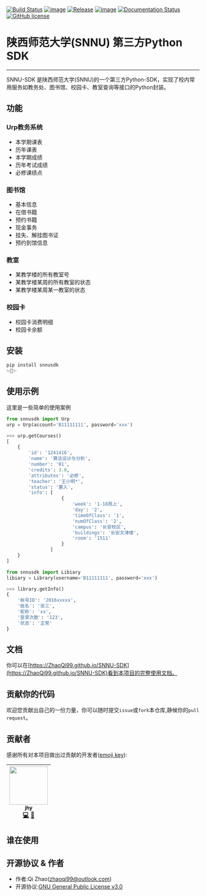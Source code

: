 [![Build Status](https://travis-ci.com/ZhaoQi99/SNNU-SDK.svg?branch=dev)](https://travis-ci.com/ZhaoQi99/SNNU-SDK)
[![image](https://img.shields.io/pypi/v/snnusdk.svg)](https://pypi.org/project/snnusdk/)
[![Release](https://img.shields.io/github/release/ZhaoQi99/SNNU-SDK.svg)](https://github.com/ZhaoQi99/SNNU-SDK/releases)
[![image](https://img.shields.io/pypi/pyversions/snnusdk.svg)](https://pypi.org/project/snnusdk/)
[![Documentation Status](https://readthedocs.org/projects/snnu-sdk/badge/?version=dev)](https://snnu-sdk.readthedocs.io/zh_CN/dev/?badge=dev)
[![GitHub license](https://img.shields.io/github/license/ZhaoQi99/SNNU-SDK.svg)](https://github.com/ZhaoQi99/SNNU-SDK/blob/dev/LICENSE)


# 陕西师范大学(SNNU) 第三方Python SDK
---
SNNU-SDK 是陕西师范大学(SNNU)的一个第三方Python-SDK，实现了校内常用服务如教务处、图书馆、校园卡、教室查询等接口的Python封装。

## 功能
### Urp教务系统
- 本学期课表
- 历年课表
- 本学期成绩
- 历年考试成绩
- 必修课绩点

### 图书馆
- 基本信息
- 在借书籍
- 预约书籍
- 现金事务
- 挂失、解挂图书证
- 预约到馆信息

### 教室
- 某教学楼的所有教室号
- 某教学楼某周的所有教室的状态
- 某教学楼某周某一教室的状态

### 校园卡
- 校园卡消费明细
- 校园卡余额

## 安装

```bash
pip install snnusdk
✨🍰✨

```
## 使用示例
这里是一些简单的使用案例
```Python
from snnusdk import Urp
urp = Urp(account='B11111111', password='xxx')

>>> urp.getCourses()
[
    {
        'id': '1241416', 
        'name': '算法设计与分析', 
        'number': '01', 
        'credits': 3.0, 
        'attributes': '必修', 
        'teacher': '王小明*', 
        'status': '置入', 
        'info': [
                    {
                        'week': '1-18周上', 
                        'day': '2', 
                        'timeOfClass': '1', 
                        'numOfClass': '2', 
                        'campus': '长安校区', 
                        'buildings': '长安文津楼', 
                        'room': '1511'
                    }
                ]
    }
]

from snnusdk import Libiary
libiary = Library(username='B11111111', password='xxx')

>>> library.getInfo()
{
    '帐号ID': '2016xxxxx', 
    '姓名': '张三', 
    '昵称': 'xx', 
    '登录次数': '123', 
    '状态': '正常'
}
```

## 文档
你可以在[https://ZhaoQi99.github.io/SNNU-SDK](https://ZhaoQi99.github.io/SNNU-SDK)看到本项目的完整使用文档。

## 贡献你的代码
欢迎您贡献出自己的一份力量，你可以随时提交`issue`或`fork`本仓库,静候你的`pull request`。

## 贡献者
感谢所有对本项目做出过贡献的开发者([emoji key](https://github.com/kentcdodds/all-contributors#emoji-key)):


| [<img src="https://avatars3.githubusercontent.com/u/40024866?v=4" width="100px;"/><br /><sub><b>jhy</b></sub>](https://Small-funny.github.io/)<br />[💻](https://github.com/ZhaoQi99/SNNU-SDK/commits?author=Small-funny "Code") [📖](https://github.com/ZhaoQi99/SNNU-SDK/commits?author=Small-funny "Documentation")|
| :---: |

## 谁在使用

## 开源协议 & 作者
* 作者:Qi Zhao([zhaoqi99@outlook.com](mailto:zhaoqi99@outlook.com))
* 开源协议:[GNU General Public License v3.0](https://github.com/ZhaoQi99/SNNU-SDK/blob/dev/LICENSE)